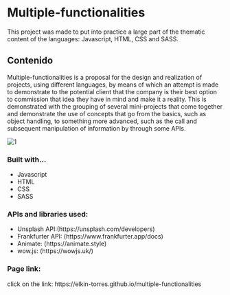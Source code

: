 # Multiple-functionalities
This project was made to put into practice a large part of the thematic content of the languages: Javascript, HTML, CSS and SASS.
## Contenido
Multiple-functionalities is a proposal for the design and realization of projects, using different languages, by means of which an attempt is made to demonstrate to the potential client that the company is their best option to commission that idea they have in mind and make it a reality. This is demonstrated with the grouping of several mini-projects that come together and demonstrate the use of concepts that go from the basics, such as object handling, to something more advanced, such as the call and subsequent manipulation of information by through some APIs.

![1](https://github.com/Elkin-Torres/multiple-functionalities/assets/110268931/03446b16-20c7-428d-bcbf-fbbfc813283c)


### Built with...
<ul>
  <li>Javascript</li>
  <li>HTML</li>
  <li>CSS</li>
  <li>SASS</li>
</ul>

<h3>APIs and libraries used:</h3>
<ul>
  <li>Unsplash API:(https://unsplash.com/developers)</li>
  <li>Frankfurter API: (https://www.frankfurter.app/docs)</li>
  <li>Animate: (https://animate.style)</li>
  <li>wow.js: (https://wowjs.uk/)</li>
</ul>
<h3>Page link:</h3>
click on the link: https://elkin-torres.github.io/multiple-functionalities

